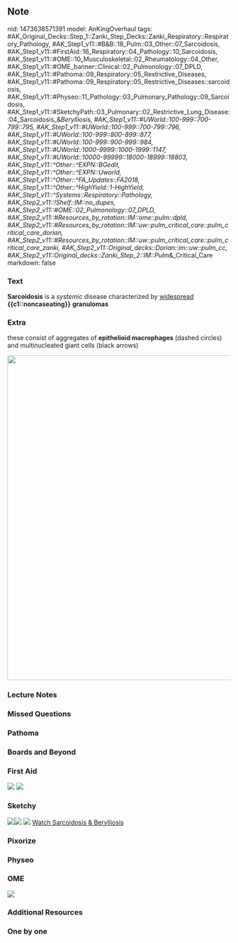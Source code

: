 ## Note
nid: 1473638571391
model: AnKingOverhaul
tags: #AK_Original_Decks::Step_1::Zanki_Step_Decks::Zanki_Respiratory::Respiratory_Pathology, #AK_Step1_v11::#B&B::18_Pulm::03_Other::07_Sarcoidosis, #AK_Step1_v11::#FirstAid::16_Respiratory::04_Pathology::10_Sarcoidosis, #AK_Step1_v11::#OME::10_Musculoskeletal::02_Rheumatology::04_Other, #AK_Step1_v11::#OME_banner::Clinical::02_Pulmonology::07_DPLD, #AK_Step1_v11::#Pathoma::09_Respiratory::05_Restrictive_Diseases, #AK_Step1_v11::#Pathoma::09_Respiratory::05_Restrictive_Diseases::sarcoidosis, #AK_Step1_v11::#Physeo::11_Pathology::03_Pulmonary_Pathology::09_Sarcoidosis, #AK_Step1_v11::#SketchyPath::03_Pulmonary::02_Restrictive_Lung_Disease::04_Sarcoidosis_&_Berylliosis, #AK_Step1_v11::#UWorld::100-999::700-799::795, #AK_Step1_v11::#UWorld::100-999::700-799::796, #AK_Step1_v11::#UWorld::100-999::800-899::877, #AK_Step1_v11::#UWorld::100-999::900-999::984, #AK_Step1_v11::#UWorld::1000-9999::1000-1999::1147, #AK_Step1_v11::#UWorld::10000-99999::18000-18999::18803, #AK_Step1_v11::^Other::^EXPN::BGedit, #AK_Step1_v11::^Other::^EXPN::Uworld, #AK_Step1_v11::^Other::^FA_Updates::FA2018, #AK_Step1_v11::^Other::^HighYield::1-HighYield, #AK_Step1_v11::^Systems::Respiratory::Pathology, #AK_Step2_v11::!Shelf::IM::no_dupes, #AK_Step2_v11::#OME::02_Pulmonology::07_DPLD, #AK_Step2_v11::#Resources_by_rotation::IM::ome::pulm::dpld, #AK_Step2_v11::#Resources_by_rotation::IM::uw::pulm_critical_care::pulm_critical_care_dorian, #AK_Step2_v11::#Resources_by_rotation::IM::uw::pulm_critical_care::pulm_critical_care_zanki, #AK_Step2_v11::Original_decks::Dorian::im::uw::pulm_cc, #AK_Step2_v11::Original_decks::Zanki_Step_2::IM::Pulm_&_Critical_Care
markdown: false

### Text
<div>
  <b>Sarcoidosis</b> is a <i>systemic</i> disease characterized by
  <u>widespread</u> <b>{{c1::noncaseating}}</b> <b>granulomas</b>
</div>

### Extra
these consist of aggregates of <b>epithelioid macrophages</b>
(dashed circles) and multinucleated giant cells (black arrows)
<div><img src="paste-61495341744129.jpg" style=
"width: 732px;"></div>

### Lecture Notes


### Missed Questions


### Pathoma


### Boards and Beyond


### First Aid
<img src="tmpnrJoqS.png"> <img src="tmpmdxWk6.png">

### Sketchy
<img src=
"Screen%20Shot%202019-12-27%20at%201.45.32%20AM.JPG"><img src=
"Screen%20Shot%202019-12-27%20at%201.45.44%20AM.JPG"> <img src=
"Screen%20Shot%202019-12-29%20at%2011.29.27%20AM.JPG"> <a href=
"https://dashboard.sketchy.com/study/medical/courses/medical-pathophysiology/units/medical-pathophysiology-pulmonary/videos/medical-pathophysiology-pulmonary-restrictive-lung-disease-sarcoidosis-and-berylliosis?utm_source=anki&utm_medium=partnership&utm_campaign=february_update&utm_content=medical">
Watch Sarcoidosis & Berylliosis</a>

### Pixorize


### Physeo


### OME
<div class="ome-widget">
  <a href=
  "https://onlinemeded.org/spa/pulmonology/dpld/acquire?ref=anki"><img src="_OME_AnkiFlashcards_Lesson_2.png"></a>
</div>

### Additional Resources


### One by one

